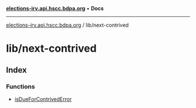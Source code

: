[**elections-irv.api.hscc.bdpa.org**](../../README.md) • **Docs**

***

[elections-irv.api.hscc.bdpa.org](../../README.md) / lib/next-contrived

# lib/next-contrived

## Index

### Functions

- [isDueForContrivedError](functions/isDueForContrivedError.md)
